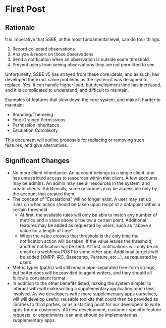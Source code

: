 # First Post

Rationale
---------

It is imperative that SSBE, at the most fundamental level, can do four things:

1. Record collected observations
2. Analyze & report on those observations
3. Send a notification when an observation is outside some threshold.
4. Prevent users from seeing observations they are not permitted to see.

Unfortunelty, SSBE v5 has strayed from these core ideals, and as such, has developed the exact same problems as the system it was designed to replace. Yes, it can handle higher load, but development time has increased, and it is complicated to understand, and difficult to maintain.

Examples of features that slow down the core system, and make it harder to maintain:

 * Branding/Themeing
 * Fine-Grained Permissions
 * Permission Inheritance
 * Escalation Complexity

This document will outline proposals for replacing or removing such features, and give alternatives.

Significant Changes
-----------

 * No more client inheritance. An account belongs to a single client, and has unrestricted access to resources within that client. A few accounts may be admins. An admin may see all resources in the system, and create clients. Additionally, some resources may be accessible only by the account that created them.
 * The concept of "Escalations" will no longer exist. A user may set up rules on when action should be taken upon recipt of a datapoint within a certain threshold.
   - At first, the available rules will only be able to match any number of metrics and a value above or below a certain point. Additional features may be added as requested by users, such as "above a value for a length of time". 
   - When the value crosses that threshold is the only time the notification action will be taken. If the value leaves the threshold, another notification will be sent. At first, notifications will only be an email or a webhook POST to some other app. Additional targets will be added (XMPP, IRC, Basecamp, Parature, etc...), as requested by users.
 * Metric types (paths) will still remain pipe-separated free-form strings, but better docs will be provided to agent writers, and they should all follow a consistent format.
 * In addition to the other benefits listed, making the system simpler to interact with will make writing a supplementary application much less involved. As we developers write more supplementary apps ourselves, will will develop useful, reusable toolkits that could then be provided as libraries to third parties, or as a starting point for our developers to write apps for our customers. All new development, customer-specific feature requests, or experiments, can and should be implemented as supplementary apps.


